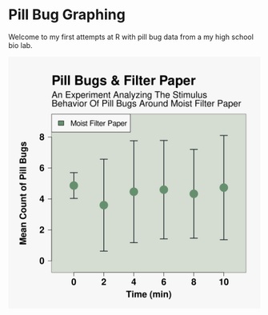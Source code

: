 # Pill Bug Graphing

Welcome to my first attempts at R with pill bug data from a my high school bio lab. 

![Graph](https://github.com/bykevinyang/pill-bugs/blob/main/output/plot.svg)